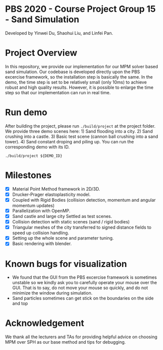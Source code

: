 # PBS 2020 - Course Project Group 15 - Sand Simulation
Developed by Yinwei Du, Shaohui Liu, and Linfei Pan.

# Project Overview
In this repository, we provide our implementation for our MPM solver based sand simulation. Our codebase is developed directly upon the PBS excercise framework, so the installation step is basically the same. In the demo, the time step is set to be relatively small (only 10ms) to achieve robust and high quality results. However, it is possible to enlarge the time step so that our implementation can run in real time.

# Run demo
After building the project, please run `./build/project` at the project folder. We provide three demo scenes here: 1) Sand flooding into a city. 2) Sand crushing into a castle. 3) Basic test scene (cannon ball crushing into a sand tower). 4) Sand constant droping and piling up. You can run the corresponding demo with its ID. 

```
./build/project ${DEMO_ID}
```

# Milestones
* [x] Material Point Method framework in 2D/3D.
* [x] Drucker-Prager elastoplasticity model.
* [x] Coupled with Rigid Bodies (collision detection, momentum and angular momentum updates)
* [x] Parallelization with OpenMP.
* [x] Sand castle and large city Settled as test scenes.
* [x] Collision detection with static scenes (sand / rigid bodies)
* [x] Triangular meshes of the city transferred to signed distance fields to speed up collision handling.
* [x] Setting up the whole scene and parameter tuning.
* [x] Basic rendering with blender.

# Known bugs for visualization
* We found that the GUI from the PBS excercise framework is sometimes unstable so we kindly ask you to carefully operate your mouse over the GUI. That is to say, do not move your mouse so quickly, and do not minimize the window during simulation. 
* Sand particles sometimes can get stick on the boundaries on the side and top


# Acknowledgement
We thank all the lecturers and TAs for providing helpful advice on choosing MPM over SPH as our base method and tips for debugging.

